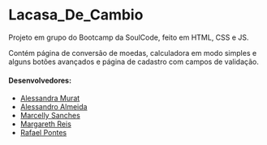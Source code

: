 # Lacasa_De_Cambio

Projeto em grupo do Bootcamp da SoulCode, feito em HTML, CSS e JS.

Contém página de conversão de moedas, calculadora em modo simples e alguns botões avançados e página de cadastro com campos de validação.

#### Desenvolvedores:

- [Alessandra Murat](github.com/AlessandraMurat)
- [Alessandro Almeida](github.com/asalmeidarj)
- [Marcelly Sanches](github.com/marcellysanches)
- [Margareth Reis](github.com/MagBreis)
- [Rafael Pontes](github.com/leafarpontes)
